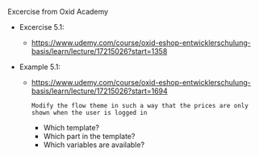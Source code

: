 Excercise from Oxid Academy

* Excercise 5.1:
    * https://www.udemy.com/course/oxid-eshop-entwicklerschulung-basis/learn/lecture/17215026?start=1358

* Example 5.1:
    * https://www.udemy.com/course/oxid-eshop-entwicklerschulung-basis/learn/lecture/17215026?start=1694

        `Modify the flow theme in such a way that the prices are only shown when the user is logged in`
            
        * Which template?
        * Which part in the template?
        * Which variables are available?
        